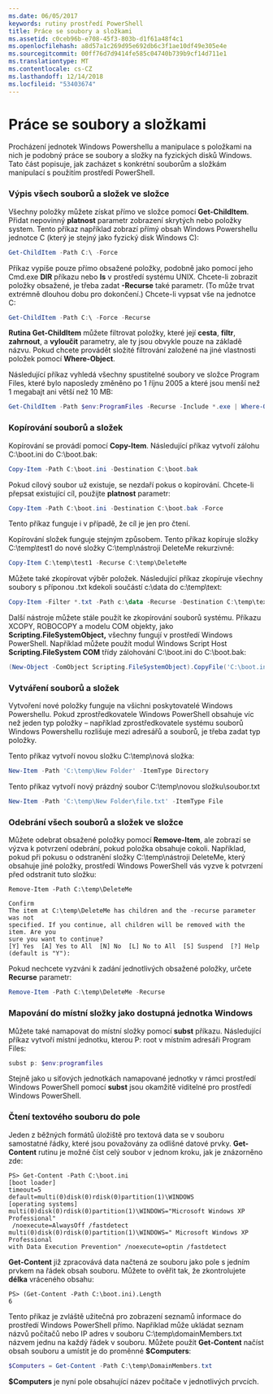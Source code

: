 ```yaml
---
ms.date: 06/05/2017
keywords: rutiny prostředí PowerShell
title: Práce se soubory a složkami
ms.assetid: c0ceb96b-e708-45f3-803b-d1f61a48f4c1
ms.openlocfilehash: a8d57a1c269d95e692db6c3f1ae10df49e305e4e
ms.sourcegitcommit: 00ff76d7d9414fe585c04740b739b9cf14d711e1
ms.translationtype: MT
ms.contentlocale: cs-CZ
ms.lasthandoff: 12/14/2018
ms.locfileid: "53403674"
---
```

# <a name="working-with-files-and-folders"></a>Práce se soubory a složkami

Procházení jednotek Windows Powershellu a manipulace s položkami na nich je podobný práce se soubory a složky na fyzických disků Windows. Tato část popisuje, jak zacházet s konkrétní souborům a složkám manipulací s použitím prostředí PowerShell.

### <a name="listing-all-the-files-and-folders-within-a-folder"></a>Výpis všech souborů a složek ve složce

Všechny položky můžete získat přímo ve složce pomocí **Get-ChildItem**. Přidat nepovinný **platnost** parametr zobrazení skrytých nebo položky system. Tento příkaz například zobrazí přímý obsah Windows Powershellu jednotce C (který je stejný jako fyzický disk Windows C):

```powershell
Get-ChildItem -Path C:\ -Force
```

Příkaz vypíše pouze přímo obsažené položky, podobně jako pomocí jeho Cmd.exe **DIR** příkazu nebo **ls** v prostředí systému UNIX. Chcete-li zobrazit položky obsažené, je třeba zadat **-Recurse** také parametr. (To může trvat extrémně dlouhou dobu pro dokončení.) Chcete-li vypsat vše na jednotce C:

```powershell
Get-ChildItem -Path C:\ -Force -Recurse
```

**Rutina Get-ChildItem** můžete filtrovat položky, které její **cesta**, **filtr**, **zahrnout**, a **vyloučit** parametry, ale ty jsou obvykle pouze na základě názvu. Pokud chcete provádět složité filtrování založené na jiné vlastnosti položek pomocí **Where-Object**.

Následující příkaz vyhledá všechny spustitelné soubory ve složce Program Files, které bylo naposledy změněno po 1 říjnu 2005 a které jsou menší než 1 megabajt ani větší než 10 MB:

```powershell
Get-ChildItem -Path $env:ProgramFiles -Recurse -Include *.exe | Where-Object -FilterScript {($_.LastWriteTime -gt '2005-10-01') -and ($_.Length -ge 1mb) -and ($_.Length -le 10mb)}
```

### <a name="copying-files-and-folders"></a>Kopírování souborů a složek

Kopírování se provádí pomocí **Copy-Item**. Následující příkaz vytvoří zálohu C:\\boot.ini do C:\\boot.bak:

```powershell
Copy-Item -Path C:\boot.ini -Destination C:\boot.bak
```

Pokud cílový soubor už existuje, se nezdaří pokus o kopírování. Chcete-li přepsat existující cíl, použijte **platnost** parametr:

```powershell
Copy-Item -Path C:\boot.ini -Destination C:\boot.bak -Force
```

Tento příkaz funguje i v případě, že cíl je jen pro čtení.

Kopírování složek funguje stejným způsobem. Tento příkaz kopíruje složky C:\\temp\\test1 do nové složky C:\\temp\\nástroji DeleteMe rekurzivně:

```powershell
Copy-Item C:\temp\test1 -Recurse C:\temp\DeleteMe
```

Můžete také zkopírovat výběr položek. Následující příkaz zkopíruje všechny soubory s příponou .txt kdekoli součástí c:\\data do c:\\temp\\text:

```powershell
Copy-Item -Filter *.txt -Path c:\data -Recurse -Destination C:\temp\text
```

Další nástroje můžete stále použít ke zkopírování souborů systému. Příkazu XCOPY, ROBOCOPY a modelu COM objekty, jako **Scripting.FileSystemObject,** všechny fungují v prostředí Windows PowerShell. Například můžete použít modul Windows Script Host **Scripting.FileSystem COM** třídy zálohování C:\\boot.ini do C:\\boot.bak:

```powershell
(New-Object -ComObject Scripting.FileSystemObject).CopyFile('C:\boot.ini', 'C:\boot.bak')
```

### <a name="creating-files-and-folders"></a>Vytváření souborů a složek

Vytvoření nové položky funguje na všichni poskytovatelé Windows Powershellu. Pokud zprostředkovatele Windows PowerShell obsahuje víc než jeden typ položky – například zprostředkovatele systému souborů Windows Powershellu rozlišuje mezi adresářů a souborů, je třeba zadat typ položky.

Tento příkaz vytvoří novou složku C:\\temp\\nová složka:

```powershell
New-Item -Path 'C:\temp\New Folder' -ItemType Directory
```

Tento příkaz vytvoří nový prázdný soubor C:\\temp\\novou složku\\soubor.txt

```powershell
New-Item -Path 'C:\temp\New Folder\file.txt' -ItemType File
```

### <a name="removing-all-files-and-folders-within-a-folder"></a>Odebrání všech souborů a složek ve složce

Můžete odebrat obsažené položky pomocí **Remove-Item**, ale zobrazí se výzva k potvrzení odebrání, pokud položka obsahuje cokoli. Například, pokud při pokusu o odstranění složky C:\\temp\\nástroji DeleteMe, který obsahuje jiné položky, prostředí Windows PowerShell vás vyzve k potvrzení před odstranit tuto složku:

```
Remove-Item -Path C:\temp\DeleteMe

Confirm
The item at C:\temp\DeleteMe has children and the -recurse parameter was not
specified. If you continue, all children will be removed with the item. Are you
sure you want to continue?
[Y] Yes  [A] Yes to All  [N] No  [L] No to All  [S] Suspend  [?] Help
(default is "Y"):
```

Pokud nechcete vyzváni k zadání jednotlivých obsažené položky, určete **Recurse** parametr:

```powershell
Remove-Item -Path C:\temp\DeleteMe -Recurse
```

### <a name="mapping-a-local-folder-as-a-windows-accessible-drive"></a>Mapování do místní složky jako dostupná jednotka Windows

Můžete také namapovat do místní složky pomocí **subst** příkazu. Následující příkaz vytvoří místní jednotku, kterou P: root v místním adresáři Program Files:

```powershell
subst p: $env:programfiles
```

Stejně jako u síťových jednotkách namapované jednotky v rámci prostředí Windows PowerShell pomocí **subst** jsou okamžitě viditelné pro prostředí Windows PowerShell.

### <a name="reading-a-text-file-into-an-array"></a>Čtení textového souboru do pole

Jeden z běžných formátů úložiště pro textová data se v souboru samostatné řádky, které jsou považovány za odlišné datové prvky. **Get-Content** rutinu je možné číst celý soubor v jednom kroku, jak je znázorněno zde:

```
PS> Get-Content -Path C:\boot.ini
[boot loader]
timeout=5
default=multi(0)disk(0)rdisk(0)partition(1)\WINDOWS
[operating systems]
multi(0)disk(0)rdisk(0)partition(1)\WINDOWS="Microsoft Windows XP Professional"
 /noexecute=AlwaysOff /fastdetect
multi(0)disk(0)rdisk(0)partition(1)\WINDOWS=" Microsoft Windows XP Professional
with Data Execution Prevention" /noexecute=optin /fastdetect
```

**Get-Content** již zpracovává data načtená ze souboru jako pole s jedním prvkem na řádek obsah souboru. Můžete to ověřit tak, že zkontrolujete **délka** vráceného obsahu:

```
PS> (Get-Content -Path C:\boot.ini).Length
6
```

Tento příkaz je zvláště užitečná pro zobrazení seznamů informace do prostředí Windows PowerShell přímo. Například může ukládat seznam názvů počítačů nebo IP adres v souboru C:\\temp\\domainMembers.txt názvem jednu na každý řádek v souboru. Můžete použít **Get-Content** načíst obsah souboru a umístit je do proměnné **$Computers**:

```powershell
$Computers = Get-Content -Path C:\temp\DomainMembers.txt
```

**$Computers** je nyní pole obsahující název počítače v jednotlivých prvcích.

